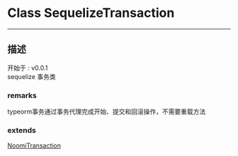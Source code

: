 # Class SequelizeTransaction
---
## 描述
<font class="since">开始于 : v0.0.1</font>  
sequelize 事务类  
### remarks
typeorm事务通过事务代理完成开始、提交和回滚操作，不需要重载方法  
### extends
<font class='datatype'>[NoomiTransaction](/webroute/api/noomitransaction)</font>  
